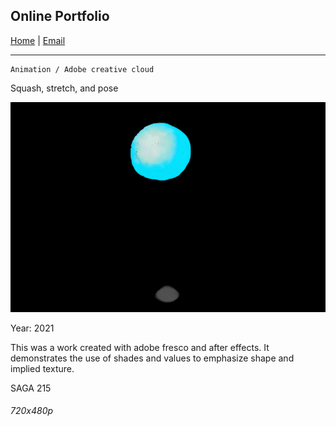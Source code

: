 ## Online Portfolio

[Home](https://hibah-ali.github.io/)    |   [Email](mailto:hibahalei@gmail.com) 

<hr>

```
Animation / Adobe creative cloud
```
Squash, stretch, and pose

![](2_HALI_SquashStretchPose_Sept_17_21.gif)

Year: 2021

This was a work created with adobe fresco and after effects. It demonstrates the use of shades and values to emphasize shape and implied texture. 

SAGA 215

###### 720x480p 

